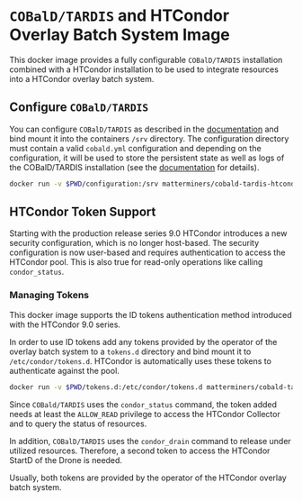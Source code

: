 # `COBalD/TARDIS` and HTCondor Overlay Batch System Image

This docker image provides a fully configurable `COBalD/TARDIS` installation combined with a HTCondor installation to be
used to integrate resources into a HTCondor overlay batch system.

## Configure `COBalD/TARDIS`

You can configure `COBalD/TARDIS` as described in the [documentation](https://cobald-tardis.readthedocs.io/en/latest/) 
and bind mount it into the containers `/srv` directory. The configuration directory must contain a valid `cobald.yml` 
configuration and depending on the configuration, it will be used to store the persistent state as well as logs of the 
COBalD/TARDIS installation (see the [documentation](https://cobald-tardis.readthedocs.io/en/latest/) for details). 

```bash
docker run -v $PWD/configuration:/srv matterminers/cobald-tardis-htcondor:latest
```

## HTCondor Token Support

Starting with the production release series 9.0 HTCondor introduces a new security configuration, which is no longer 
host-based. The security configuration is now user-based and requires authentication to access the HTCondor pool. This
is also true for read-only operations like calling `condor_status`.

### Managing Tokens
This docker image supports the ID tokens authentication method introduced with the HTCondor 9.0 series. 

In order to use ID tokens add any tokens provided by the operator of the overlay batch system to a `tokens.d` directory
and bind mount it to `/etc/condor/tokens.d`. HTCondor is automatically uses these tokens to authenticate against the pool.

```bash
docker run -v $PWD/tokens.d:/etc/condor/tokens.d matterminers/cobald-tardis-htcondor:latest
```

Since `COBald/TARDIS` uses the `condor_status` command, the token added needs at least the `ALLOW_READ` privilege to 
access the HTCondor Collector and to query the status of resources.

In addition, `COBalD/TARDIS` uses the `condor_drain` command to release under utilized resources. Therefore, a second 
token to access the HTCondor StartD of the Drone is needed.

Usually, both tokens are provided by the operator of the HTCondor overlay batch system.
